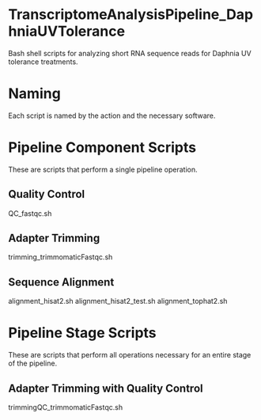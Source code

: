 # TranscriptomeAnalysisPipeline_DaphniaUVTolerance
Bash shell scripts for analyzing short RNA sequence reads for Daphnia UV tolerance treatments.

# Naming
Each script is named by the action and the necessary software.

# Pipeline Component Scripts
These are scripts that perform a single pipeline operation.
## Quality Control ##
QC_fastqc.sh
## Adapter Trimming
trimming_trimmomaticFastqc.sh
## Sequence Alignment
alignment_hisat2.sh
alignment_hisat2_test.sh
alignment_tophat2.sh

# Pipeline Stage Scripts
These are scripts that perform all operations necessary for an entire stage of the pipeline.
## Adapter Trimming with Quality Control
trimmingQC_trimmomaticFastqc.sh
